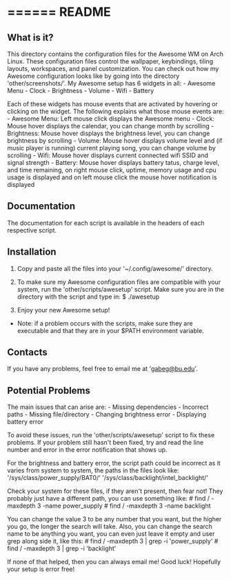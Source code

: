 ======
README
======

What is it?
-----------

This directory contains the configuration files for the Awesome WM on Arch Linux. 
These configuration files control the wallpaper, keybindings, tiling layouts, 
workspaces, and panel customization. You can check out how my Awesome configuration 
looks like by going into the directory 'other/screenshots/'. My Awesome setup
has 6 widgets in all:
    - Awesome Menu
    - Clock
    - Brightness
    - Volume
    - Wifi
    - Battery

Each of these widgets has mouse events that are activated by hovering or clicking
on the widget. The following explains what those mouse events are:
    - Awesome Menu: Left mouse click displays the Awesome menu
    - Clock: Mouse hover displays the calendar, you can change month by scrolling
    - Brightness: Mouse hover displays the brightness level, you can change  
                  brightness by scrolling
    - Volume: Mouse hover displays volume level and (if music player is running) 
              current playing song, you can change volume by scrolling
    - Wifi: Mouse hover displays current connected wifi SSID and signal strength
    - Battery: Mouse hover displays battery tatus, charge level, and time remaining, 
               on right mouse click, uptime, memory usage and cpu usage is displayed
               and on left mouse click the mouse hover notification is displayed


Documentation
-------------

The documentation for each script is available in the headers of each respective
script.


Installation
------------

1) Copy and paste all the files into your '~/.config/awesome/' directory. 

2) To make sure my Awesome configuration files are compatible with your system, 
   run the 'other/scripts/awesetup' script. Make sure you are in the directory
   with the script and type in:
        $ ./awesetup

3) Enjoy your new Awesome setup!


- Note: if a problem occurs with the scripts, make sure they are executable and that 
they are in your $PATH environment variable.


Contacts
--------

If you have any problems, feel free to email me at 'gabeg@bu.edu'.


Potential Problems
------------------

The main issues that can arise are:
    - Missing dependencies 
    - Incorrect paths
    - Missing file/directory
    - Changing brightness error
    - Displaying battery error

To avoid these issues, run the 'other/scripts/awesetup' script to fix these problems. 
If your problem still hasn't been fixed, try and read the line number and error
in the error notification that shows up. 

For the brightness and battery error, the script path could be incorrect as it varies
from system to system, the paths in the files look like:
    '/sys/class/power_supply/BAT0/'
    '/sys/class/backlight/intel_backlight/'

Check your system for these files, if they aren't present, then fear not! They 
probably just have a different path, you can use something like:
    # find / -maxdepth 3 -name power_supply
    # find / -maxdepth 3 -name backlight

You can change the value 3 to be any number that you want, but the higher you go, 
the longer the search will take. Also, you can change the search name to be anything 
you want, you can even just leave it empty and user grep along side it, like this:
    # find / -maxdepth 3 | grep -i 'power_supply'
    # find / -maxdepth 3 | grep -i 'backlight'

If none of that helped, then you can always email me! 
Good luck! Hopefully your setup is error free!
